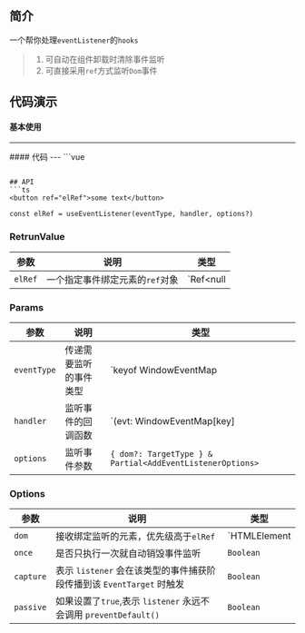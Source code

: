 ## 简介
一个帮你处理`eventListener`的`hooks`
> 1. 可自动在组件卸载时清除事件监听  
> 2. 可直接采用`ref`方式监听`Dom`事件

## 代码演示
#### 基本使用  
---
<use-eventlistener />
#### 代码  
---
```vue
<template>
  <div>
    <div>num: {{ num }}</div>
    <button ref="el">点击num + 1</button>
  </div>
</template>

<script>
import { ref } from '@vue/composition-api'
import { useEventListener } from '@xuguo/vue-hooks'
export default {
  name: 'use-eventlisener',
  setup() {
    const num = ref(0)
    const el = useEventListener('click', () => (num.value += 1))
    return {
      num,
      el,
    }
  },
}
</script>
```

## API  
```ts
<button ref="elRef">some text</button>

const elRef = useEventListener(eventType, handler, options?)
```

### RetrunValue
| 参数 | 说明 | 类型 |
| --- | --- | --- |
| `elRef` | 一个指定事件绑定元素的`ref`对象 | `Ref<null | HTMLElement>` |

### Params
| 参数 | 说明 | 类型 |
| --- | --- | --- |
| `eventType` | 传递需要监听的事件类型 | `keyof WindowEventMap | keyof HTMLElementEventMap` |
| `handler` | 监听事件的回调函数 | `(evt: WindowEventMap[key] | HTMLElementEventMap[key]) => any` |
| `options` | 监听事件参数 | `{ dom?: TargetType } & Partial<AddEventListenerOptions>` |

### Options 
| 参数 | 说明 | 类型 |
| --- | --- | --- |
| `dom` | 接收绑定监听的元素，优先级高于`elRef` | `HTMLElement | Ref<HTMLElement> | () => HTMLElement | Window` |
| `once` | 是否只执行一次就自动销毁事件监听 | `Boolean` |
| `capture` | 表示 `listener` 会在该类型的事件捕获阶段传播到该 `EventTarget` 时触发 | `Boolean` |
| `passive` | 如果设置了`true`,表示 `listener` 永远不会调用 `preventDefault()` | `Boolean` |